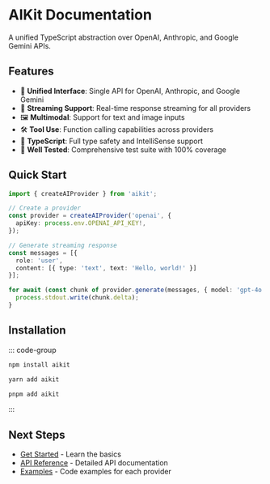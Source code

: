 # AIKit Documentation

A unified TypeScript abstraction over OpenAI, Anthropic, and Google Gemini APIs.

## Features

- 🔄 **Unified Interface**: Single API for OpenAI, Anthropic, and Google Gemini
- 📡 **Streaming Support**: Real-time response streaming for all providers
- 🖼️ **Multimodal**: Support for text and image inputs
- 🛠️ **Tool Use**: Function calling capabilities across providers
- 📝 **TypeScript**: Full type safety and IntelliSense support
- 🧪 **Well Tested**: Comprehensive test suite with 100% coverage

## Quick Start

```typescript
import { createAIProvider } from 'aikit';

// Create a provider
const provider = createAIProvider('openai', {
  apiKey: process.env.OPENAI_API_KEY!,
});

// Generate streaming response
const messages = [{ 
  role: 'user', 
  content: [{ type: 'text', text: 'Hello, world!' }] 
}];

for await (const chunk of provider.generate(messages, { model: 'gpt-4o' })) {
  process.stdout.write(chunk.delta);
}
```

## Installation

::: code-group

```bash [npm]
npm install aikit
```

```bash [yarn]
yarn add aikit
```

```bash [pnpm]
pnpm add aikit
```

:::

## Next Steps

- [Get Started](./guide/getting-started) - Learn the basics
- [API Reference](./api/) - Detailed API documentation
- [Examples](./examples/) - Code examples for each provider 
